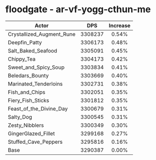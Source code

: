 # floodgate - ar-vf-yogg-cthun-me
| Actor | DPS | Increase |
|---|:---:|:---:|
|Crystallized_Augment_Rune|3308237|0.54%|
|Deepfin_Patty|3306173|0.48%|
|Salt_Baked_Seafood|3305091|0.45%|
|Chippy_Tea|3304173|0.42%|
|Sweet_and_Spicy_Soup|3303834|0.41%|
|Beledars_Bounty|3303669|0.40%|
|Marinated_Tenderloins|3302731|0.38%|
|Fish_and_Chips|3302051|0.35%|
|Fiery_Fish_Sticks|3301812|0.35%|
|Feast_of_the_Divine_Day|3300679|0.31%|
|Salty_Dog|3300545|0.31%|
|Zesty_Nibblers|3300349|0.30%|
|GingerGlazed_Fillet|3299168|0.27%|
|Stuffed_Cave_Peppers|3295816|0.16%|
|Base|3290387|0.00%|

